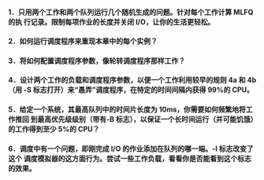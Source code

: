#### 1．只用两个工作和两个队列运行几个随机生成的问题。针对每个工作计算 MLFQ 的执 行记录。限制每项作业的长度并关闭 I/O，让你的生活更轻松。



####  2．如何运行调度程序来重现本章中的每个实例？



####  3．将如何配置调度程序参数，像轮转调度程序那样工作？ 



#### 4．设计两个工作的负载和调度程序参数，以便一个工作利用较早的规则 4a 和 4b（用 -S 标志打开）来“愚弄”调度程序，在特定的时间间隔内获得 99%的 CPU。 



#### 5．给定一个系统，其最高队列中的时间片长度为 10ms，你需要如何频繁地将工作推回 到最高优先级级别（带有-B 标志），以保证一个长时间运行（并可能饥饿）的工作得到至少 5%的 CPU？ 



#### 6．调度中有一个问题，即刚完成 I/O 的作业添加在队列的哪一端。-I 标志改变了这个 调度模拟器的这方面行为。尝试一些工作负载，看看你是否能看到这个标志的效果。